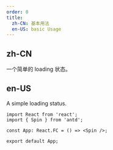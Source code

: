 ```yaml
---
order: 0
title:
  zh-CN: 基本用法
  en-US: basic Usage
---
```


## zh-CN

一个简单的 loading 状态。

## en-US

A simple loading status.

```tsx
import React from 'react';
import { Spin } from 'antd';

const App: React.FC = () => <Spin />;

export default App;
```
